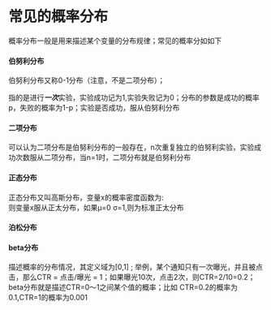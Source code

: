 常见的概率分布
====

概率分布一般是用来描述某个变量的分布规律；常见的概率分如如下

#### 伯努利分布 ####
伯努利分布又称0-1分布（注意，不是二项分布）；

指的是进行***一次***实验，实验成功记为1,实验失败记为0；分布的参数是成功的概率p，失败的概率为1-p；实验是否成功，服从伯努利分布

#### 二项分布 ####
可以认为二项分布是伯努利分布的一般存在，n次重复独立的伯努利实验，实验成功次数服从二项分布，当n=1时，二项分布就是伯努利分布

#### 正态分布 ####
正态分布又叫高斯分布，变量x的概率密度函数为:
<br>则变量x服从正太分布，如果μ=0 σ=1,则为标准正太分布

#### 泊松分布 ####

#### beta分布 ####
描述概率的分布情况，其定义域为\[0,1\] ; 举例，某个通知只有一次曝光，并且被点击，那么CTR = 点击/曝光 = 1；如果曝光10次，点击2次，则CTR=2/10=0.2；beta分布就是描述CTR=0～1之间某个值的概率；比如 CTR=0.2的概率为0.1,CTR=1的概率为0.001

